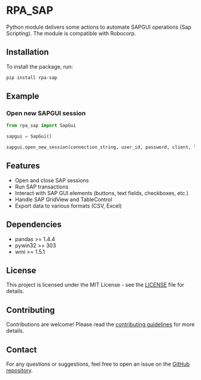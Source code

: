 # RPA_SAP
Python module delivers some actions to automate SAPGUI operations (Sap Scripting). The module is compatible with Robocorp.

## Installation
To install the package, run:

```sh
pip install rpa-sap
```

## Example
### Open new SAPGUI session
```python
from rpa_sap import SapGui

sapgui = SapGui()

sapgui.open_new_session(connection_string, user_id, password, client, language)
```

## Features
- Open and close SAP sessions
- Run SAP transactions
- Interact with SAP GUI elements (buttons, text fields, checkboxes, etc.)
- Handle SAP GridView and TableControl
- Export data to various formats (CSV, Excel)

## Dependencies
- pandas >= 1.4.4
- pywin32 >= 303
- wmi >= 1.5.1

## License
This project is licensed under the MIT License - see the [LICENSE](LICENSE) file for details.

## Contributing
Contributions are welcome! Please read the [contributing guidelines](https://github.com/21010/rpa-sap/blob/main/CONTRIBUTING.md) for more details.

## Contact
For any questions or suggestions, feel free to open an issue on the [GitHub repository](https://github.com/21010/rpa-sap).
